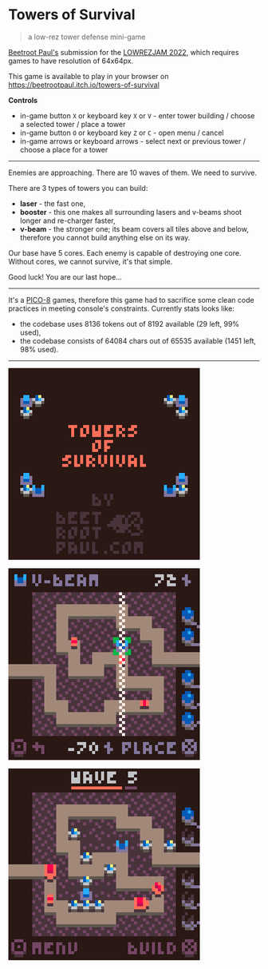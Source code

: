 # Towers of Survival

> a low-rez tower defense mini-game

[Beetroot Paul\'s](https://beetrootpaul.com) submission for the [LOWREZJAM 2022](https://itch.io/jam/lowrezjam-2022), which requires games to have resolution of 64x64px.

This game is available to play in your browser on https://beetrootpaul.itch.io/towers-of-survival

**Controls**

- in-game button `X` or keyboard key `X` or `V` - enter tower building / choose a selected tower / place a tower
- in-game button `O` or keyboard key `Z` or `C` - open menu / cancel
- in-game arrows or keyboard arrows - select next or previous tower / choose a place for a tower

---

Enemies are approaching. There are 10 waves of them. We need to survive.

There are 3 types of towers you can build:

- **laser** - the fast one,
- **booster** - this one makes all surrounding lasers and v-beams shoot longer and re-charger faster,
- **v-beam** - the stronger one; its beam covers all tiles above and below, therefore you cannot build anything else on
  its way.

Our base have 5 cores. Each enemy is capable of destroying one core. Without cores, we cannot survive, it's that simple.

Good luck! You are our last hope…

---

It's a [PICO-8](https://www.lexaloffle.com/pico-8.php) games, therefore this game had to sacrifice some clean code practices in meeting console's constraints. Currently stats looks like:

- the codebase uses 8136 tokens out of 8192 available (29 left, 99% used),
- the codebase consists of 64084 chars out of 65535 available (1451 left, 98% used).

---

![](./screenshots/2022-08-12_title.png)

![](./screenshots/2022-08-12_placement.png)

![](./screenshots/2022-08-12_wave.png)
